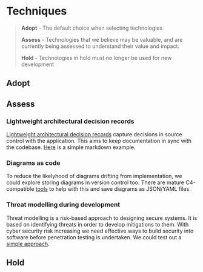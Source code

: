# Techniques

> **Adopt** - The default choice when selecting technologies
>
> **Assess**  - Technologies that we believe may be valuable, and are currently being assessed to understand their value and impact.
>
> **Hold** - Technologies in hold must no longer be used for new development

## Adopt


## Assess

### Lightweight architectural decision records 
[Lightweight architectural decision records](https://www.thoughtworks.com/radar/techniques/lightweight-architecture-decision-records) capture decisions in source control with the application.  This aims to keep documentation in sync with the codebase.  [Here](https://github.com/tddbin/katas/blob/master/docs/adr/000-use-adrs.md) is a simple markdown example. 

### Diagrams as code
To reduce the likelyhood of diagrams drifting from implementation, we could explore storing diagrams in version control too. There are mature C4-compatible [tools](https://structurizr.com/help/express) to help with this and save diagrams as JSON/YAML files. 

### Threat modelling during development
Threat modelling is a risk-based approach to designing secure systems. It is based on identifying threats in order to develop mitigations to them. With cyber security risk increasing we need effective ways to build security into software before penetration testing is undertaken.  We could test out a [simple approach](https://martinfowler.com/articles/agile-threat-modelling.html).

## Hold


